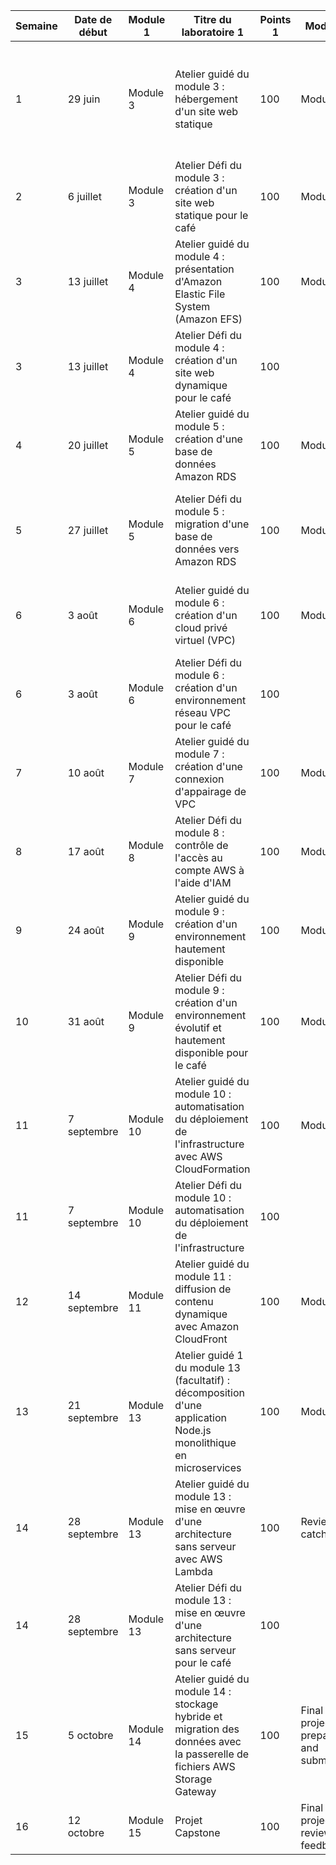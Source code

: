 

| Semaine | Date de début | Module 1 | Titre du laboratoire 1 | Points 1 | Module 2 | Titre du laboratoire 2 | Points 2 |
|---------|---------------|----------|------------------------|----------|----------|------------------------|----------|
| 1       | 29 juin       | Module 3 | Atelier guidé du module 3 : hébergement d'un site web statique | 100      | Module 2 | Lab 2.1: Exploring AWS CloudShell and the AWS Cloud9 Integrated Development Environment | 100      |
| 2       | 6 juillet     | Module 3 | Atelier Défi du module 3 : création d'un site web statique pour le café | 100      | Module 3 | Lab 3.1: Working with Amazon S3 | 100      |
| 3       | 13 juillet    | Module 4 | Atelier guidé du module 4 : présentation d'Amazon Elastic File System (Amazon EFS) | 100      | Module 5 | Lab 5.1: Working with DynamoDB | 100      |
| 3       | 13 juillet    | Module 4 | Atelier Défi du module 4 : création d'un site web dynamique pour le café | 100      |          |                        |          |
| 4       | 20 juillet    | Module 5 | Atelier guidé du module 5 : création d'une base de données Amazon RDS | 100      | Module 6 | Lab 6.1: Developing REST APIs with API Gateway | 100      |
| 5       | 27 juillet    | Module 5 | Atelier Défi du module 5 : migration d'une base de données vers Amazon RDS | 100      | Module 7 | Lab 7.1: Creating Lambda Functions Using the AWS SDK for Python | 100      |
| 6       | 3 août        | Module 6 | Atelier guidé du module 6 : création d'un cloud privé virtuel (VPC) | 100      | Module 8 | Lab 8.1: Migrating a Web Application to Docker Containers | 100      |
| 6       | 3 août        | Module 6 | Atelier Défi du module 6 : création d'un environnement réseau VPC pour le café | 100      |          |                        |          |
| 7       | 10 août       | Module 7 | Atelier guidé du module 7 : création d'une connexion d'appairage de VPC | 100      | Module 8 | Lab 8.2: Running Containers on a Managed Service | 100      |
| 8       | 17 août       | Module 8 | Atelier Défi du module 8 : contrôle de l'accès au compte AWS à l'aide d'IAM | 100      | Module 9 | Lab 9.1: Caching Application Data with ElastiCache | 100      |
| 9       | 24 août       | Module 9 | Atelier guidé du module 9 : création d'un environnement hautement disponible | 100      | Module 9 | Lab 9.2: Implementing CloudFront for Caching and Application Security | 100      |
| 10      | 31 août       | Module 9 | Atelier Défi du module 9 : création d'un environnement évolutif et hautement disponible pour le café | 100      | Module 10 | Lab 10.1: Implementing a Messaging System Using Amazon SNS and Amazon SQS | 100      |
| 11      | 7 septembre   | Module 10 | Atelier guidé du module 10 : automatisation du déploiement de l'infrastructure avec AWS CloudFormation | 100      | Module 11 | Lab 11.1: Orchestrating Serverless Functions with Step Functions | 100      |
| 11      | 7 septembre   | Module 10 | Atelier Défi du module 10 : automatisation du déploiement de l'infrastructure | 100      |          |                        |          |
| 12      | 14 septembre  | Module 11 | Atelier guidé du module 11 : diffusion de contenu dynamique avec Amazon CloudFront | 100      | Module 12 | Lab 12.1: Implementing Application Authentication Using Amazon Cognito | 100      |
| 13      | 21 septembre  | Module 13 | Atelier guidé 1 du module 13 (facultatif) : décomposition d'une application Node.js monolithique en microservices | 100      | Module 13 | Lab 13.1: Automating Application Deployment Using a CI/CD Pipeline | 100      |
| 14      | 28 septembre  | Module 13 | Atelier guidé du module 13 : mise en œuvre d'une architecture sans serveur avec AWS Lambda | 100      | Review and catch up | | |
| 14      | 28 septembre  | Module 13 | Atelier Défi du module 13 : mise en œuvre d'une architecture sans serveur pour le café | 100      |          |                        |          |
| 15      | 5 octobre     | Module 14 | Atelier guidé du module 14 : stockage hybride et migration des données avec la passerelle de fichiers AWS Storage Gateway | 100      | Final project preparation and submission | | |
| 16      | 12 octobre    | Module 15 | Projet Capstone | 100      | Final project review and feedback | | |

